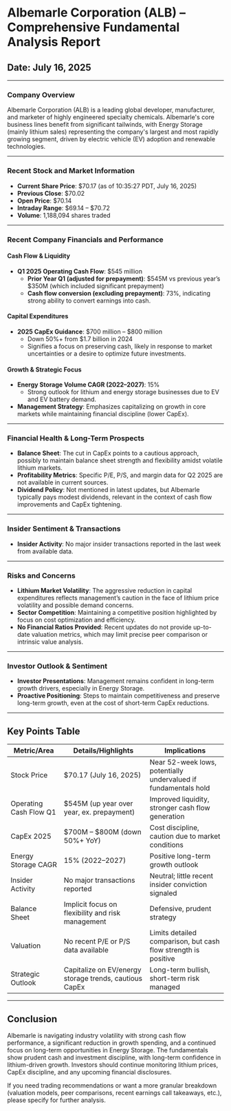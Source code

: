 # Albemarle Corporation (ALB) – Comprehensive Fundamental Analysis Report
## Date: July 16, 2025

---

### Company Overview
Albemarle Corporation (ALB) is a leading global developer, manufacturer, and marketer of highly engineered specialty chemicals. Albemarle's core business lines benefit from significant tailwinds, with Energy Storage (mainly lithium sales) representing the company's largest and most rapidly growing segment, driven by electric vehicle (EV) adoption and renewable technologies.

---

### Recent Stock and Market Information
- **Current Share Price**: $70.17 (as of 10:35:27 PDT, July 16, 2025)
- **Previous Close**: $70.02
- **Open Price**: $70.14
- **Intraday Range**: $69.14 – $70.72
- **Volume**: 1,188,094 shares traded

---

### Recent Company Financials and Performance
#### Cash Flow & Liquidity
- **Q1 2025 Operating Cash Flow**: $545 million
    - **Prior Year Q1 (adjusted for prepayment)**: $545M vs previous year’s $350M (which included significant prepayment)
    - **Cash flow conversion (excluding prepayment)**: 73%, indicating strong ability to convert earnings into cash.

#### Capital Expenditures
- **2025 CapEx Guidance**: $700 million – $800 million
    - Down 50%+ from $1.7 billion in 2024
    - Signifies a focus on preserving cash, likely in response to market uncertainties or a desire to optimize future investments.

#### Growth & Strategic Focus
- **Energy Storage Volume CAGR (2022–2027)**: 15%
    - Strong outlook for lithium and energy storage businesses due to EV and EV battery demand.
- **Management Strategy**: Emphasizes capitalizing on growth in core markets while maintaining financial discipline (lower CapEx).

---

### Financial Health & Long-Term Prospects
- **Balance Sheet**: The cut in CapEx points to a cautious approach, possibly to maintain balance sheet strength and flexibility amidst volatile lithium markets.
- **Profitability Metrics**: Specific P/E, P/S, and margin data for Q2 2025 are not available in current sources.
- **Dividend Policy**: Not mentioned in latest updates, but Albemarle typically pays modest dividends, relevant in the context of cash flow improvements and CapEx tightening.

---

### Insider Sentiment & Transactions
- **Insider Activity**: No major insider transactions reported in the last week from available data.

---

### Risks and Concerns
- **Lithium Market Volatility**: The aggressive reduction in capital expenditures reflects management’s caution in the face of lithium price volatility and possible demand concerns.
- **Sector Competition**: Maintaining a competitive position highlighted by focus on cost optimization and efficiency.
- **No Financial Ratios Provided**: Recent updates do not provide up-to-date valuation metrics, which may limit precise peer comparison or intrinsic value analysis.

---

### Investor Outlook & Sentiment
- **Investor Presentations**: Management remains confident in long-term growth drivers, especially in Energy Storage.
- **Proactive Positioning**: Steps to maintain competitiveness and preserve long-term growth, even at the cost of short-term CapEx reductions.

---

## Key Points Table

| Metric/Area              | Details/Highlights                                  | Implications                   |
|--------------------------|-----------------------------------------------------|--------------------------------|
| Stock Price              | $70.17 (July 16, 2025)                              | Near 52-week lows, potentially undervalued if fundamentals hold  |
| Operating Cash Flow Q1   | $545M (up year over year, ex. prepayment)           | Improved liquidity, stronger cash flow generation                |
| CapEx 2025               | $700M – $800M (down 50%+ YoY)                       | Cost discipline, caution due to market conditions                |
| Energy Storage CAGR      | 15% (2022–2027)                                     | Positive long-term growth outlook                                |
| Insider Activity         | No major transactions reported                      | Neutral; little recent insider conviction signaled               |
| Balance Sheet            | Implicit focus on flexibility and risk management   | Defensive, prudent strategy                                      |
| Valuation                | No recent P/E or P/S data available                 | Limits detailed comparison, but cash flow strength is positive   |
| Strategic Outlook        | Capitalize on EV/energy storage trends, cautious CapEx | Long-term bullish, short-term risk managed                    |

---

## Conclusion
Albemarle is navigating industry volatility with strong cash flow performance, a significant reduction in growth spending, and a continued focus on long-term opportunities in Energy Storage. The fundamentals show prudent cash and investment discipline, with long-term confidence in lithium-driven growth. Investors should continue monitoring lithium prices, CapEx discipline, and any upcoming financial disclosures.

If you need trading recommendations or want a more granular breakdown (valuation models, peer comparisons, recent earnings call takeaways, etc.), please specify for further analysis.